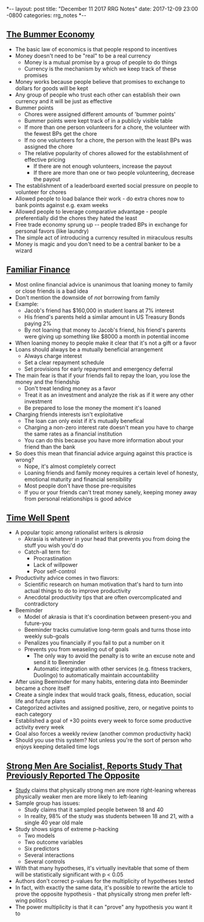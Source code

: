 *--
layout: post
title: "December 11 2017 RRG Notes"
date: 2017-12-09 23:00 -0800
categories: rrg_notes
*--

## [The Bummer Economy](https://putanumonit.com/2016/04/02/021_bummer/)
* The basic law of economics is that people respond to incentives
* Money doesn't need to be "real" to be a real currency
  * Money is a mutual promise by a group of people to do things
  * Currency is the mechanism by which we keep track of these promises
* Money works because people believe that promises to exchange to dollars for goods will be kept
* Any group of people who trust each other can establish their own currency and it will be just as effective
* Bummer points
  * Chores were assigned different amounts of 'bummer points'
  * Bummer points were kept track of in a publicly visible table
  * If more than one person volunteers for a chore, the volunteer with the fewest BPs get the chore
  * If no one volunteers for a chore, the person with the least BPs was assigned the chore
  * The relative popularity of chores allowed for the establishment of effective pricing
    * If there are not enough volunteers, increase the payout
    * If there are more than one or two people volunteering, decrease the payout
* The establishment of a leaderboard exerted social pressure on people to volunteer for chores
* Allowed people to load balance their work - do extra chores now to bank points against e.g. exam weeks
* Allowed people to leverage comparative advantage - people preferentially did the chores they hated the least
* Free trade economy sprung up -- people traded BPs in exchange for personal favors (like laundry)
* The simple act of introducing a currency resulted in miraculous results
* Money is magic and you don't need to be a central banker to be a wizard

## [Familiar Finance](https://putanumonit.com/2017/02/27/familiar-finance/)
* Most online financial advice is unanimous that loaning money to family or close friends is a bad idea
* Don't mention the downside of *not* borrowing from family
* Example:
  * Jacob's friend has $160,000 in student loans at 7% interest
  * His friend's parents held a similar amount in US Treasury Bonds paying 2%
  * By not loaning that money to Jacob's friend, his friend's parents were giving up something like $8000 a month in potential income
* When loaning money to people make it clear that it's not a gift or a favor
* Loans should always be a mutually beneficial arrangement
  * Always charge interest
  * Set a clear repayment schedule
  * Set provisions for early repayment and emergency deferral
* The main fear is that if your friends fail to repay the loan, you lose the money and the friendship
  * Don't treat lending money as a favor
  * Treat it as an investment and analyze the risk as if it were any other investment
  * Be prepared to lose the money the moment it's loaned
* Charging friends interests isn't exploitative
  * The loan can only exist if it's mutually benefical
  * Charging a non-zero interest rate doesn't mean you have to charge the same rates as a financial institution
  * You can do this because you have more information about your friend than the bank
* So does this mean that financial advice arguing against this practice is wrong?
  * Nope, it's almost completely correct
  * Loaning friends and family money requires a certain level of honesty, emotional maturity and financial sensibility
  * Most people don't have those pre-requisites
  * If you or your friends can't treat money sanely, keeping money away from personal relationships is good advice

## [Time Well Spent](https://putanumonit.com/2017/05/09/time-well-spent/)
* A popular topic among rationalist writers is *akrasia*
  * Akrasia is whatever in your head that prevents you from doing the stuff you wish you'd do
  * Catch-all term for:
    * Procrastination
    * Lack of willpower
    * Poor self-control
* Productivity advice comes in two flavors:
  * Scientific research on human motivation that's hard to turn into actual things to do to improve productivity
  * Anecdotal productivity tips that are often overcomplicated and contradictory
* Beeminder
  * Model of akrasia is that it's coordination between present-you and future-you
  * Beeminder tracks cumulative long-term goals and turns those into weekly sub-goals
  * Penalizes you financially if you fail to put a number on it
  * Prevents you from weaseling out of goals
    * The only way to avoid the penalty is to write an excuse note and send it to Beeminder
    * Automatic integration with other services (e.g. fitness trackers, Duolingo) to automatically maintain accountability
* After using Beeminder for many habits, entering data into Beeminder became a chore itself
* Create a single index that would track goals, fitness, education, social life and future plans
* Categorized activites and assigned positive, zero, or negative points to each category
* Established a goal of +30 points every week to force some productive activity every week
* Goal also forces a weekly review (another common productivity hack)
* Should you use this system? Not unless you're the sort of person who enjoys keeping detailed time logs

## [Strong Men Are Socialist, Reports Study That Previously Reported The Opposite](https://putanumonit.com/2017/05/27/strong-men-are-socialist-reports-a-study-that-previously-reported-the-opposite/)
* [Study](http://www.ehbonline.org/article/S1090-51381630390-7/fulltext) claims that physically strong men are more right-leaning whereas physically weaker men are more likely to left-leaning
* Sample group has issues:
  * Study claims that it sampled people between 18 and 40
  * In reality, 98% of the study was students between 18 and 21, with a single 40 year old male
* Study shows signs of extreme p-hacking
  * Two models
  * Two outcome variables
  * Six predictors
  * Several interactions
  * Several controls
* With that many hypotheses, it's virtually inevitable that some of them will be statistically significant with p < 0.05
* Authors don't correct p-values for the multiplicity of hypotheses tested
* In fact, with exactly the same data, it's possible to rewrite the article to prove the opposite hypothesis - that physically strong men prefer left-wing politics
* The power multiplicity is that it can "prove" any hypothesis you want it to
